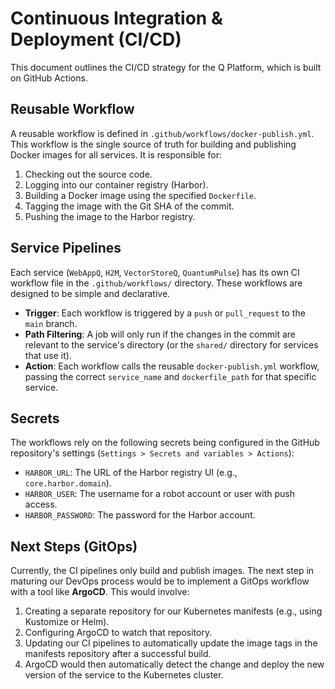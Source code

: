 # Continuous Integration & Deployment (CI/CD)

This document outlines the CI/CD strategy for the Q Platform, which is built on GitHub Actions.

## Reusable Workflow

A reusable workflow is defined in `.github/workflows/docker-publish.yml`. This workflow is the single source of truth for building and publishing Docker images for all services. It is responsible for:
1.  Checking out the source code.
2.  Logging into our container registry (Harbor).
3.  Building a Docker image using the specified `Dockerfile`.
4.  Tagging the image with the Git SHA of the commit.
5.  Pushing the image to the Harbor registry.

## Service Pipelines

Each service (`WebAppQ`, `H2M`, `VectorStoreQ`, `QuantumPulse`) has its own CI workflow file in the `.github/workflows/` directory. These workflows are designed to be simple and declarative.

-   **Trigger**: Each workflow is triggered by a `push` or `pull_request` to the `main` branch.
-   **Path Filtering**: A job will only run if the changes in the commit are relevant to the service's directory (or the `shared/` directory for services that use it).
-   **Action**: Each workflow calls the reusable `docker-publish.yml` workflow, passing the correct `service_name` and `dockerfile_path` for that specific service.

## Secrets

The workflows rely on the following secrets being configured in the GitHub repository's settings (`Settings > Secrets and variables > Actions`):

-   `HARBOR_URL`: The URL of the Harbor registry UI (e.g., `core.harbor.domain`).
-   `HARBOR_USER`: The username for a robot account or user with push access.
-   `HARBOR_PASSWORD`: The password for the Harbor account.

## Next Steps (GitOps)

Currently, the CI pipelines only build and publish images. The next step in maturing our DevOps process would be to implement a GitOps workflow with a tool like **ArgoCD**. This would involve:

1.  Creating a separate repository for our Kubernetes manifests (e.g., using Kustomize or Helm).
2.  Configuring ArgoCD to watch that repository.
3.  Updating our CI pipelines to automatically update the image tags in the manifests repository after a successful build.
4.  ArgoCD would then automatically detect the change and deploy the new version of the service to the Kubernetes cluster. 